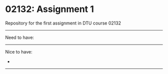 # 02132: Assignment 1

Repository for the first assignment in DTU course 02132

---

Need to have:





---

Nice to have:

* 



---
